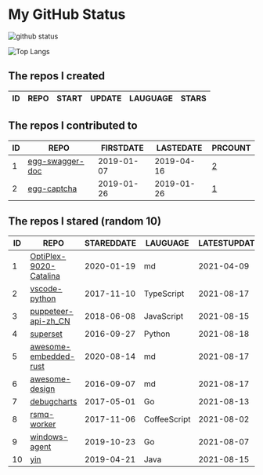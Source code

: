 # My GitHub Status

<img src="https://github-readme-stats-1.yihong0618.vercel.app/api?username=jc-lathander&show_icons=true&&&hide_title=true&count_private=true" alt="github status" />

![Top Langs](https://github-readme-stats-1.yihong0618.vercel.app/api/top-langs/?username=jc-lathander&layout=compact)

<!--START_SECTION:my_github-->
## The repos I created
| ID | REPO | START | UPDATE | LAUGUAGE | STARS |
|----|------|-------|--------|----------|-------|

## The repos I contributed to
| ID |                                REPO                                | FIRSTDATE  | LASTEDATE  |                                          PRCOUNT                                           |
|----|--------------------------------------------------------------------|------------|------------|--------------------------------------------------------------------------------------------|
|  1 | [egg-swagger-doc](https://github.com/Yanshijie-EL/egg-swagger-doc) | 2019-01-07 | 2019-04-16 | [2](https://github.com/Yanshijie-EL/egg-swagger-doc/pulls?q=is%3Apr+author%3Ajc-lathander) |
|  2 | [egg-captcha](https://github.com/Raoul1996/egg-captcha)            | 2019-01-26 | 2019-01-26 | [1](https://github.com/Raoul1996/egg-captcha/pulls?q=is%3Apr+author%3Ajc-lathander)        |

## The repos I stared (random 10)
| ID |                                      REPO                                       | STAREDDATE |   LAUGUAGE   | LATESTUPDATE |
|----|---------------------------------------------------------------------------------|------------|--------------|--------------|
|  1 | [OptiPlex-9020-Catalina](https://github.com/W-MS/OptiPlex-9020-Catalina)        | 2020-01-19 | md           | 2021-04-09   |
|  2 | [vscode-python](https://github.com/microsoft/vscode-python)                     | 2017-11-10 | TypeScript   | 2021-08-17   |
|  3 | [puppeteer-api-zh_CN](https://github.com/zhaoqize/puppeteer-api-zh_CN)          | 2018-06-08 | JavaScript   | 2021-08-15   |
|  4 | [superset](https://github.com/apache/superset)                                  | 2016-09-27 | Python       | 2021-08-18   |
|  5 | [awesome-embedded-rust](https://github.com/rust-embedded/awesome-embedded-rust) | 2020-08-14 | md           | 2021-08-17   |
|  6 | [awesome-design](https://github.com/gztchan/awesome-design)                     | 2016-09-07 | md           | 2021-08-17   |
|  7 | [debugcharts](https://github.com/mkevac/debugcharts)                            | 2017-05-01 | Go           | 2021-08-13   |
|  8 | [rsmq-worker](https://github.com/mpneuried/rsmq-worker)                         | 2017-11-06 | CoffeeScript | 2021-08-02   |
|  9 | [windows-agent](https://github.com/freedomkk-qfeng/windows-agent)               | 2019-10-23 | Go           | 2021-08-07   |
| 10 | [yin](https://github.com/0x55aa/yin)                                            | 2019-04-21 | Java         | 2021-08-15   |

<!--END_SECTION:my_github-->
